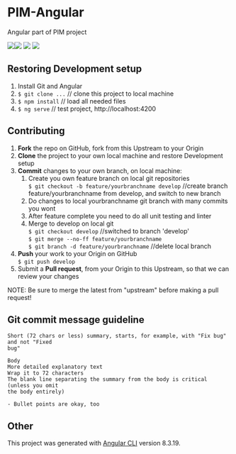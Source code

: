 # PIM-Angular
Angular part of PIM project

[![](https://img.shields.io/github/release/Boilerr/ColorShop-Angular.svg)](https://github.com/Boilerr/ColorShop-Angular/releases)[![](https://img.shields.io/github/issues/Boilerr/ColorShop-Angular.svg)](https://github.com/Boilerr/ColorShop-Angular/issues) [![](https://img.shields.io/github/forks/Boilerr/ColorShop-Angular.svg)](https://github.com/Boilerr/ColorShop-Angular/network) [![](https://img.shields.io/github/stars/Boilerr/ColorShop-Angular.svg)](https://github.com/Boilerr/ColorShop-Angular/stargazers) 


## Restoring Development setup
  1. Install Git and Angular    
  2. ```$ git clone ...``` // clone this project to local machine
  3. ```$ npm install```  // load all needed files 
  4. ```$ ng serve``` // test project, http://localhost:4200
 

## Contributing 
 1. **Fork** the repo on GitHub, fork from this Upstream to your Origin
 2. **Clone** the project to your own local machine and restore Development setup
 3. **Commit** changes to your own branch, on local machine:
	1. Create you own feature branch on local git repositories    
    ```$ git checkout -b feature/yourbranchname develop```  //create branch feature/yourbranchname from develop, and switch to new branch    
    2. Do changes to local yourbranchname git branch with many commits you wont    
	3. After feature complete you need to do all unit testing and linter
	4. Merge to develop on local git    
    ```$ git checkout develop```    //switched to branch 'develop'    
    ```$ git merge --no-ff feature/yourbranchname```    
 	```$ git branch -d feature/yourbranchname``` //delete local branch    
 4. **Push** your work to your Origin on GitHub    
 	```$ git push develop```
 5. Submit a **Pull request**, from your Origin to this Upstream, so that we can review your changes

NOTE: Be sure to merge the latest from "upstream" before making a pull request!


## Git commit message guideline 
	Short (72 chars or less) summary, starts, for example, with "Fix bug" and not "Fixed
	bug"

	Body
	More detailed explanatory text 
	Wrap it to 72 characters
	The blank line separating the summary from the body is critical (unless you omit
	the body entirely)

	- Bullet points are okay, too

## Other
This project was generated with [Angular CLI](https://github.com/angular/angular-cli) version 8.3.19.

